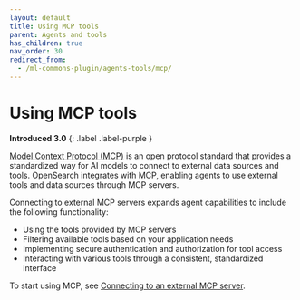 ```yaml
---
layout: default
title: Using MCP tools
parent: Agents and tools
has_children: true
nav_order: 30
redirect_from:
  - /ml-commons-plugin/agents-tools/mcp/
---
```


# Using MCP tools
**Introduced 3.0**
{: .label .label-purple }

[Model Context Protocol (MCP)](https://modelcontextprotocol.io/introduction) is an open protocol standard that provides a standardized way for AI models to connect to external data sources and tools. OpenSearch integrates with MCP, enabling agents to use external tools and data sources through MCP servers.

Connecting to external MCP servers expands agent capabilities to include the following functionality:

- Using the tools provided by MCP servers
- Filtering available tools based on your application needs
- Implementing secure authentication and authorization for tool access
- Interacting with various tools through a consistent, standardized interface

To start using MCP, see [Connecting to an external MCP server]({{site.url}}{{site.baseurl}}/ml-commons-plugin/agents-tools/mcp/mcp-connector/). 